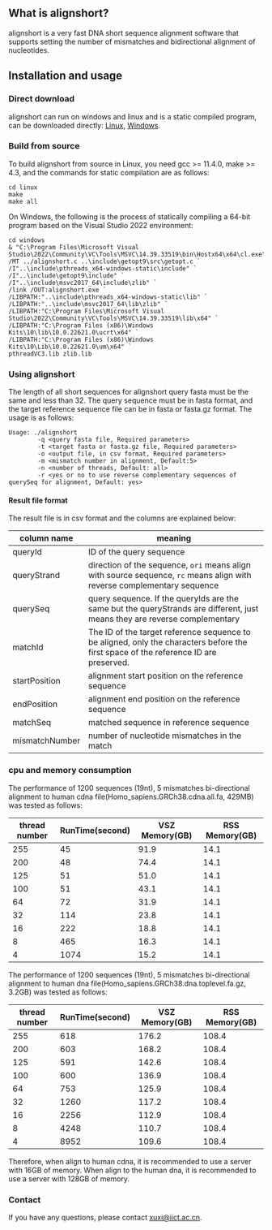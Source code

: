 ## What is alignshort?
alignshort is a very fast DNA short sequence alignment software that supports setting the number of mismatches and bidirectional alignment of nucleotides.

## Installation and usage
### Direct download
alignshort can run on windows and linux and is a static compiled program, can be downloaded directly: [Linux](https://raw.githubusercontent.com/gagayuan/alignshort/main/linux/alignshort), [Windows](https://raw.githubusercontent.com/gagayuan/alignshort/main/windows/alignshort.exe).
### Build from source
To build alignshort from source in Linux, you need gcc >= 11.4.0, make >= 4.3, and the commands for static compilation are as follows:
```
cd linux
make
make all
```
On Windows, the following is the process of statically compiling a 64-bit program based on the Visual Studio 2022 environment:
```
cd windows
& "C:\Program Files\Microsoft Visual Studio\2022\Community\VC\Tools\MSVC\14.39.33519\bin\Hostx64\x64\cl.exe" /MT ../alignshort.c ..\include\getopt9\src\getopt.c `
/I"..\include\pthreads_x64-windows-static\include" `
/I"..\include\getopt9\include" `
/I"..\include\msvc2017_64\include\zlib" `
/link /OUT:alignshort.exe `
/LIBPATH:"..\include\pthreads_x64-windows-static\lib" `
/LIBPATH:"..\include\msvc2017_64\lib\zlib" `
/LIBPATH:"C:\Program Files\Microsoft Visual Studio\2022\Community\VC\Tools\MSVC\14.39.33519\lib\x64" `
/LIBPATH:"C:\Program Files (x86)\Windows Kits\10\lib\10.0.22621.0\ucrt\x64" `
/LIBPATH:"C:\Program Files (x86)\Windows Kits\10\Lib\10.0.22621.0\um\x64" `
pthreadVC3.lib zlib.lib
```

### Using alignshort
The length of all short sequences for alignshort query fasta must be the same and less than 32. The query sequence must be in fasta format, and the target reference sequence file can be in fasta or fasta.gz format. The usage is as follows:
```
Usage: ./alignshort
        -q <query fasta file, Required parameters>
        -t <target fasta or fasta.gz file, Required parameters>
        -o <output file, in csv format, Required parameters>
        -m <mismatch number in alignment, Default:5>
        -n <number of threads, Default: all>
        -r <yes or no to use reverse complementary sequences of querySeq for alignment, Default: yes>

```

#### Result file format
The result file is in csv format and the columns are explained below:

| column name    | meaning |
|----------------|---------------------------------------|
| queryId        | ID of the query sequence |
| queryStrand    | direction of the sequence, `ori` means align with source sequence, `rc` means align with reverse complementary sequence |
| querySeq       | query sequence. If the queryIds are the same but the queryStrands are different, just means they are reverse complementary |
| matchId        | The ID of the target reference sequence to be aligned, only the characters before the first space of the reference ID are preserved.   |
| startPosition  | alignment start position on the reference sequence |
| endPosition    | alignment end position on the reference sequence |
| matchSeq       | matched sequence in reference sequence |
| mismatchNumber | number of nucleotide mismatches in the match |

### cpu and memory consumption

The performance of 1200 sequences (19nt), 5 mismatches bi-directional alignment to human cdna file(Homo_sapiens.GRCh38.cdna.all.fa, 429MB) was tested as follows:

| thread number | RunTime(second) | VSZ Memory(GB) | RSS Memory(GB) |
|---------------|-----------------|----------------|----------------|
| 255           | 45              | 91.9           | 14.1           |
| 200           | 48              | 74.4           | 14.1           |
| 125           | 51              | 51.0           | 14.1           |
| 100           | 51              | 43.1           | 14.1           |
| 64            | 72              | 31.9           | 14.1           |
| 32            | 114             | 23.8           | 14.1           |
| 16            | 222             | 18.8           | 14.1           |
| 8             | 465             | 16.3           | 14.1           |
| 4             | 1074            | 15.2           | 14.1           |

The performance of 1200 sequences (19nt), 5 mismatches bi-directional alignment to human dna file(Homo_sapiens.GRCh38.dna.toplevel.fa.gz, 3.2GB) was tested as follows:

| thread number | RunTime(second) | VSZ Memory(GB) | RSS Memory(GB) |
|---------------|-----------------|----------------|----------------|
| 255           | 618             | 176.2          | 108.4          |
| 200           | 603             | 168.2          | 108.4          |
| 125           | 591             | 142.6          | 108.4          |
| 100           | 600             | 136.9          | 108.4          |
| 64            | 753             | 125.9          | 108.4          |
| 32            | 1260            | 117.2          | 108.4          |
| 16            | 2256            | 112.9          | 108.4          |
| 8             | 4248            | 110.7          | 108.4          |
| 4             | 8952            | 109.6          | 108.4          |

Therefore, when align to human cdna, it is recommended to use a server with 16GB of memory.
When align to the human dna, it is recommended to use a server with 128GB of memory.

### Contact
If you have any questions, please contact <xuxi@iict.ac.cn>.